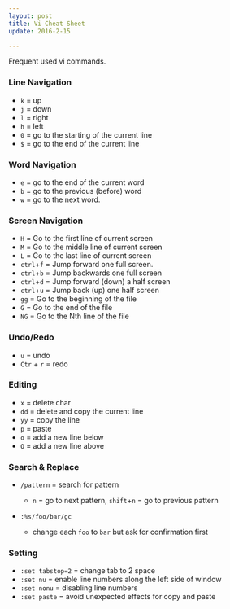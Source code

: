 ```yaml
---
layout: post
title: Vi Cheat Sheet
update: 2016-2-15

---
```


Frequent used vi commands.

### Line Navigation

- `k` = up
- `j` = down
- `l` = right
- `h` = left
- `0` = go to the starting of the current line
- `$` = go to the end of the current line

### Word Navigation

- `e` = go to the end of the current word
- `b` = go to the previous (before) word
- `w` = go to the next word.

### Screen Navigation

- `H` = Go to the first line of current screen
- `M` = Go to the middle line of current screen
- `L` = Go to the last line of current screen
- `ctrl`+`f` = Jump forward one full screen.
- `ctrl`+`b` = Jump backwards one full screen
- `ctrl`+`d` = Jump forward (down) a half screen
- `ctrl`+`u` = Jump back (up) one half screen
- `gg` = Go to the beginning of the file
- `G` = Go to the end of the file
- `NG` = Go to the Nth line of the file

### Undo/Redo
- `u` = undo
- `Ctr` + `r` = redo

### Editing

- `x` = delete char
- `dd` = delete and copy the current line
- `yy` = copy the line
- `p` = paste
- `o` = add a new line below
- `O` = add a new line above

### Search & Replace
- `/pattern` = search for pattern
  - `n` = go to next pattern, `shift`+`n` = go to previous pattern

- `:%s/foo/bar/gc`
  - change each `foo` to `bar` but ask for confirmation first
  
### Setting
- `:set tabstop=2` = change tab to 2 space
- `:set nu` = enable line numbers along the left side of window
- `:set nonu` = disabling line numbers
- `:set paste` = avoid unexpected effects for copy and paste
